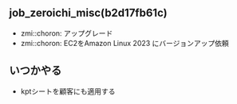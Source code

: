 job_zeroichi_misc(b2d17fb61c)
---


- zmi::choron: アップグレード
- zmi::choron: EC2をAmazon Linux 2023 にバージョンアップ依頼

## いつかやる
- kptシートを顧客にも適用する


